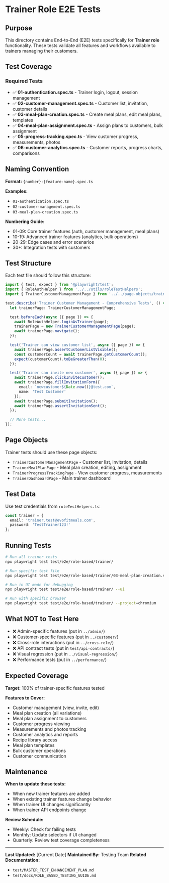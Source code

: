 # Trainer Role E2E Tests

## Purpose
This directory contains End-to-End (E2E) tests specifically for **Trainer role** functionality. These tests validate all features and workflows available to trainers managing their customers.

## Test Coverage

### Required Tests
- ✅ **01-authentication.spec.ts** - Trainer login, logout, session management
- ✅ **02-customer-management.spec.ts** - Customer list, invitation, customer details
- ✅ **03-meal-plan-creation.spec.ts** - Create meal plans, edit meal plans, templates
- ✅ **04-meal-plan-assignment.spec.ts** - Assign plans to customers, bulk assignment
- ✅ **05-progress-tracking.spec.ts** - View customer progress, measurements, photos
- ✅ **06-customer-analytics.spec.ts** - Customer reports, progress charts, comparisons

## Naming Convention

**Format:** `{number}-{feature-name}.spec.ts`

**Examples:**
- `01-authentication.spec.ts`
- `02-customer-management.spec.ts`
- `03-meal-plan-creation.spec.ts`

**Numbering Guide:**
- 01-09: Core trainer features (auth, customer management, meal plans)
- 10-19: Advanced trainer features (analytics, bulk operations)
- 20-29: Edge cases and error scenarios
- 30+: Integration tests with customers

## Test Structure

Each test file should follow this structure:

```typescript
import { test, expect } from '@playwright/test';
import { RoleAuthHelper } from '../../utils/roleTestHelpers';
import { TrainerCustomerManagementPage } from '../../page-objects/trainer/TrainerCustomerManagementPage';

test.describe('Trainer Customer Management - Comprehensive Tests', () => {
  let trainerPage: TrainerCustomerManagementPage;

  test.beforeEach(async ({ page }) => {
    await RoleAuthHelper.loginAsTrainer(page);
    trainerPage = new TrainerCustomerManagementPage(page);
    await trainerPage.navigate();
  });

  test('Trainer can view customer list', async ({ page }) => {
    await trainerPage.assertCustomerListVisible();
    const customerCount = await trainerPage.getCustomerCount();
    expect(customerCount).toBeGreaterThan(0);
  });

  test('Trainer can invite new customer', async ({ page }) => {
    await trainerPage.clickInviteCustomer();
    await trainerPage.fillInvitationForm({
      email: `newcustomer${Date.now()}@test.com`,
      name: 'Test Customer'
    });
    await trainerPage.submitInvitation();
    await trainerPage.assertInvitationSent();
  });

  // More tests...
});
```

## Page Objects

Trainer tests should use these page objects:
- `TrainerCustomerManagementPage` - Customer list, invitation, details
- `TrainerMealPlanPage` - Meal plan creation, editing, assignment
- `TrainerProgressTrackingPage` - View customer progress, measurements
- `TrainerDashboardPage` - Main trainer dashboard

## Test Data

Use test credentials from `roleTestHelpers.ts`:
```typescript
const trainer = {
  email: 'trainer.test@evofitmeals.com',
  password: 'TestTrainer123!'
};
```

## Running Tests

```bash
# Run all trainer tests
npx playwright test test/e2e/role-based/trainer/

# Run specific test file
npx playwright test test/e2e/role-based/trainer/03-meal-plan-creation.spec.ts

# Run in UI mode for debugging
npx playwright test test/e2e/role-based/trainer/ --ui

# Run with specific browser
npx playwright test test/e2e/role-based/trainer/ --project=chromium
```

## What NOT to Test Here

- ❌ Admin-specific features (put in `../admin/`)
- ❌ Customer-specific features (put in `../customer/`)
- ❌ Cross-role interactions (put in `../cross-role/`)
- ❌ API contract tests (put in `test/api-contracts/`)
- ❌ Visual regression (put in `../visual-regression/`)
- ❌ Performance tests (put in `../performance/`)

## Expected Coverage

**Target:** 100% of trainer-specific features tested

**Features to Cover:**
- Customer management (view, invite, edit)
- Meal plan creation (all variations)
- Meal plan assignment to customers
- Customer progress viewing
- Measurements and photos tracking
- Customer analytics and reports
- Recipe library access
- Meal plan templates
- Bulk customer operations
- Customer communication

## Maintenance

**When to update these tests:**
- When new trainer features are added
- When existing trainer features change behavior
- When trainer UI changes significantly
- When trainer API endpoints change

**Review Schedule:**
- Weekly: Check for failing tests
- Monthly: Update selectors if UI changed
- Quarterly: Review test coverage completeness

---

**Last Updated:** [Current Date]
**Maintained By:** Testing Team
**Related Documentation:**
- `test/MASTER_TEST_ENHANCEMENT_PLAN.md`
- `test/docs/ROLE_BASED_TESTING_GUIDE.md`
